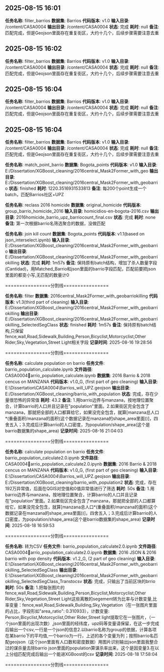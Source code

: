 ## 2025-08-15 16:01
**任务名称**: filter_barrios
**数据集**: Barrios
**代码版本**: v1.0
**输入目录**: /content/CASA0004
**输出目录**: /content/CASA0004
**状态**: 完成
**耗时**: null
**备注**: 匹配完成，但是Geojson里面存在重复街区，大约十几个，后续步骤需要注意去重

## 2025-08-15 16:02
**任务名称**: filter_barrios
**数据集**: Barrios
**代码版本**: v1.0
**输入目录**: /content/CASA0004
**输出目录**: /content/CASA0004
**状态**: 完成
**耗时**: null
**备注**: 匹配完成，但是Geojson里面存在重复街区，大约十几个，后续步骤需要注意去重

## 2025-08-15 16:04
**任务名称**: filter_barrios
**数据集**: Barrios
**代码版本**: v1.0
**输入目录**: /content/CASA0004
**输出目录**: /content/CASA0004
**状态**: 完成
**耗时**: null
**备注**: 匹配完成，但是Geojson里面存在重复街区，大约十几个，后续步骤需要注意去重

## 2025-08-15 16:04
**任务名称**: filter_barrios
**数据集**: Barrios
**代码版本**: v1.0
**输入目录**: /content/CASA0004
**输出目录**: /content/CASA0004
**状态**: 完成
**耗时**: null
**备注**: 匹配完成，但是Geojson里面存在重复街区，大约十几个，后续步骤需要注意去重

**任务名称**: match_point_barrio
**数据集**: Bogota_points
**代码版本**: v1.0
**输入目录**: E:/Dissertation/XGBoost_cleaning/2016central_Mask2Former_with_geo
**输出目录**: E:/Dissertation/XGBoost_cleaning/2016central_Mask2Former_with_geobarrio
**状态**: finished
**耗时**: 1220.3516931533813
**备注**: 每200个point生成一个batch，匹配Barrios社区+UPZ

**任务名称**: reclass 2016 homicide
**数据集**: original_homicide
**代码版本**: group_barrio_homicide_2016
**输入目录**: homicidios-en-bogota-2016.csv
**输出目录**: 2016homicide_barrio_upz_barriocount_final.csv
**状态**: 完成
**耗时**: none
**备注**: 第一次根据barrio名筛选聚合的数据，没做匹配

**任务名称**: join kill count
**数据集**: Bogota_points
**代码版本**: v1.1(based on json_interselect.ipynb)
**输入目录**: E:/Dissertation/XGBoost_cleaning/2016central_Mask2Former_with_geobarrio
**输出目录**: E:/Dissertation/XGBoost_cleaning/2016central_Mask2Former_with_geobarriokilling
**状态**: 完成
**耗时**: 1m57s
**备注**: 保持原有batch结构，增加了杀人数量字段(Cantidad)，用Matched_Barrio和json里面的barrio字段匹配，匹配前要把json里面的都变小写,无匹配的数量计0

================分割线================

**任务名称**: filter 
**数据集**: 2016central_Mask2Former_with_geobarriokilling
**代码版本**: v1.3(third part of cleaning)
**输入目录**: E:/Dissertation/XGBoost_cleaning/2016central_Mask2Former_with_geobarriokilling
**输出目录**: E:/Dissertation/XGBoost_cleaning/2016central_Mask2Former_with_geobarriokilling_SelectedSegClass
**状态**: finished
**耗时**: 1m57s
**备注**: 保持原有batch结构,只保留fence,wall,Road,Sidewalk,Building,Person,Bicyclist,Motorcyclist,Other Rider,Sky,Vegetation,Street Light相关字段
**记录时间**: 2025-08-16 19:28:56

================分割线================

**任务名称**: calculate population on barrio
**任务文件**: barrio_population_calculate.ipynb
**文件路径**: CASA0004arrio_population_calculate.ipynb
**数据集**: 2016 Barrio & 2018 cencus on MANZANA
**代码版本**: v1.0_G, (first part of geo cleaning)
**输入目录**: E:\Dissertation\CASA0004\Barrios_will_UPZ.geojson
**输出目录**: E:/Dissertation/XGBoost_cleaning/barrio_with_population
**状态**: 完成，存在少量很恐怖的异常值
**耗时**: 43.2
**备注**: 1.用barrio边界与manzana，按地理位置聚合，计算barrio的人口并且记录在"population"里面。2.如果街区完全包含了manzana，那就把全部的人口都算给它，如果没完全包含，就算[manzana总人口*(重叠面积/manzana的面积(这个数据记录在manzana的shape_area里面))]，四舍五入；3.完成后计算barrio的人口密度，为population/shape_area(这个是barrio数据集的shape_area)
**记录时间**: 2025-08-16 21:04:03

================分割线================

**任务名称**: calculate population on barrio
**任务文件**: barrio_population_calculate2.0.ipynb
**文件路径**: CASA0004arrio_population_calculate2.0.ipynb
**数据集**: 2016 Barrio & 2018 cencus on MANZANA
**代码版本**: v1.0_G, (first part of geo cleaning)
**输入目录**: E:\Dissertation\CASA0004\Barrios_will_UPZ.geojson
**输出目录**: E:/Dissertation/XGBoost_cleaning/barrio_with_population2
**状态**: 完成，存在192万异常值，后面在QGIS对空值和0值异常值进行了筛选
**耗时**: 50s
**备注**: 1.用barrio边界与manzana，按地理位置聚合，计算barrio的人口并且记录在"population"里面。2.如果街区完全包含了manzana，那就把全部的人口都算给它，如果没完全包含，就算[manzana总人口*(重叠面积/manzana的面积(这个数据记录在manzana的shape_area里面))]，四舍五入；3.完成后计算barrio的人口密度，为population/shape_area(这个是barrio数据集的shape_area)
**记录时间**: 2025-08-18 16:59:53

================分割线================

**任务名称**: 转为CSV
**任务文件**: barrio_population_calculate2.0.ipynb
**文件路径**: CASA0004arrio_population_calculate2.0.ipynb
**数据集**: 2016 JSON & 2016 barrio with pop density
**代码版本**: v1.2_G, (2 part of geo cleaning)
**输入目录**: E:\Dissertation\XGBoost_cleaning\2016central_Mask2Former_with_geobarriokilling_SelectedSegClass
**输出目录**: E:\Dissertation\XGBoost_cleaning\2016central_Mask2Former_with_geobarriokilling_SelectedSegClass_Transtocsv
**状态**: 完成，只输出了当前区块的brrio
**耗时**: 50s
**备注**: 1.把每张图片的fence,wall,Road,Sidewalk,Building,Person,Bicyclist,Motorcyclist,Other Rider,Sky,Vegetation,Street Light这些离散的segement转为比率与计数变量,比率变量：fence,wall,Road,Sidewalk,Building,Sky,Vegetation（在一张图片里面的占比，字段形如"area_ratio": 0.310933），计数变量: Person,Bicyclist,Motorcyclist,Other Rider,Street light提取它在一张图片，（一个json里面的出现次数）,json里面的经纬度，upz码等变量请保留，在这一步完成后输出一个csv,一行是一个json的信息2.以barrio名称为group的依据，计算各项在某barrio下的平均值,一个barrio为一行，上述的各个变量为列；按照barrio名匹配geojson（这个json里面有人口数和密度数据）用图片识别输出json里面我整合过的谋杀量去除barrio json里面的population算谋杀率出来，这个是因变量3.在以上分组匹配完成后输出一个能进XGBoost的csv
**记录时间**: 2025-08-18 17:58:04

================分割线================

